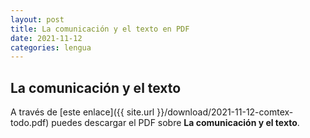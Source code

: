 ```yaml
---
layout: post
title: La comunicación y el texto en PDF
date: 2021-11-12
categories: lengua
---
```


## La comunicación y el texto

A través de [este enlace]({{ site.url }}/download/2021-11-12-comtex-todo.pdf) puedes descargar el PDF sobre __La comunicación y el texto__. 
